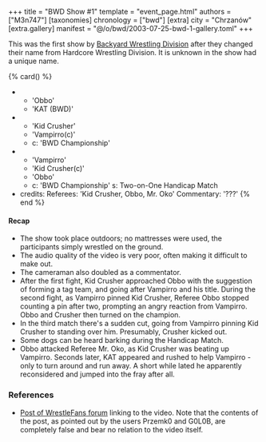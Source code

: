 +++
title = "BWD Show #1"
template = "event_page.html"
authors = ["M3n747"]
[taxonomies]
chronology = ["bwd"]
[extra]
city = "Chrzanów"
[extra.gallery]
manifest = "@/o/bwd/2003-07-25-bwd-1-gallery.toml"
+++

This was the first show by [Backyard Wrestling Division](@/o/bwd.md) after they changed their name from Hardcore Wrestling Division. It is unknown in the show had a unique name.	

{% card() %}
- - 'Obbo'
  - 'KAT (BWD)'
- - 'Kid Crusher'
  - 'Vampirro(c)'
  - c: 'BWD Championship'
- - 'Vampirro'
  - 'Kid Crusher(c)'
  - 'Obbo'
  - c: 'BWD Championship'
    s: Two-on-One Handicap Match 
- credits:
    Referees: 'Kid Crusher, Obbo, Mr. Oko'
    Commentary: '???'
{% end %}

#### Recap

* The show took place outdoors; no mattresses were used, the participants simply wrestled on the ground.
* The audio quality of the video is very poor, often making it difficult to make out.
* The cameraman also doubled as a commentator.
* After the first fight, Kid Crusher approached Obbo with the suggestion of forming a tag team, and going after Vampirro and his title. During the second fight, as Vampirro pinned Kid Crusher, Referee Obbo stopped counting a pin after two, prompting an angry reaction from Vampirro. Obbo and Crusher then turned on the champion.
* In the third match there's a sudden cut, going from Vampirro pinning Kid Crusher to standing over him. Presumably, Crusher kicked out.
* Some dogs can be heard barking during the Handicap Match.
* Obbo attacked Referee Mr. Oko, as Kid Crusher was beating up Vampirro. Seconds later, KAT appeared and rushed to help Vampirro - only to turn around and run away. A short while lated he apparently reconsidered and jumped into the fray after all.

### References

* [Post of WrestleFans forum](https://wrestlefans.pl/forum/viewtopic.php?p=8765&sid=2d2b316b1553153ec4949ea6e358e914#p8765) linking to the video. Note that the contents of the post, as pointed out by the users Przemk0 and G0L0B, are completely false and bear no relation to the video itself.
